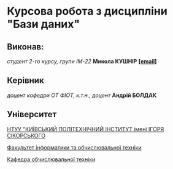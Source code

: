 # Курсова робота з дисципліни "Бази даних"

## Виконав:

*студент 2-го курсу, групи ІМ-22* **Микола КУШНІР** **[[email](mailto:kushnir.mykola@lll.kpi.ua)]**

## Керівник

*доцент кафедри ОТ ФІОТ, к.т.н., доцент* **Андрій БОЛДАК**

## Університет

[НТУУ "КИЇВСЬКИЙ ПОЛІТЕХНІЧНИЙ ІНСТИТУТ імені ІГОРЯ СІКОРСЬКОГО](https://kpi.ua/)

[Факультет інформатики та обчислювальної техніки](https://fiot.kpi.ua/)

[Кафедра обчислювальної техніки](https://comsys.kpi.ua/)
